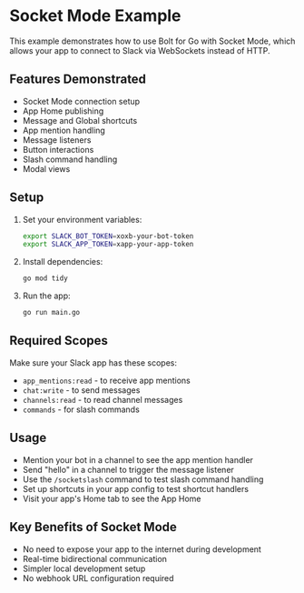 # Socket Mode Example

This example demonstrates how to use Bolt for Go with Socket Mode, which allows your app to connect to Slack via WebSockets instead of HTTP.

## Features Demonstrated

- Socket Mode connection setup
- App Home publishing
- Message and Global shortcuts
- App mention handling
- Message listeners
- Button interactions
- Slash command handling
- Modal views

## Setup

1. Set your environment variables:
   ```bash
   export SLACK_BOT_TOKEN=xoxb-your-bot-token
   export SLACK_APP_TOKEN=xapp-your-app-token
   ```

2. Install dependencies:
   ```bash
   go mod tidy
   ```

3. Run the app:
   ```bash
   go run main.go
   ```

## Required Scopes

Make sure your Slack app has these scopes:
- `app_mentions:read` - to receive app mentions
- `chat:write` - to send messages
- `channels:read` - to read channel messages
- `commands` - for slash commands

## Usage

- Mention your bot in a channel to see the app mention handler
- Send "hello" in a channel to trigger the message listener
- Use the `/socketslash` command to test slash command handling
- Set up shortcuts in your app config to test shortcut handlers
- Visit your app's Home tab to see the App Home

## Key Benefits of Socket Mode

- No need to expose your app to the internet during development
- Real-time bidirectional communication
- Simpler local development setup
- No webhook URL configuration required
